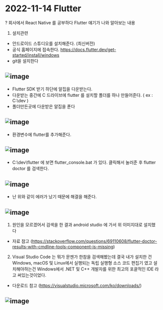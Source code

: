 # 2022-11-14 Flutter

? 회사에서 React Native 를 공부하다 Flutter 얘기가 나와 알아보는 내용

1. 설치관련
 - 안드로이드 스튜디오를 설치해준다. (최신버전)
 - 공식 홈페이지에 접속한다.
 https://docs.flutter.dev/get-started/install/windows
 - git을 설치한다
 
 ![image](https://user-images.githubusercontent.com/96710610/201670460-13bb0087-038f-4e38-b61f-525f711ecdb4.png)
 --
 
 - Flutter SDK 받기 하단에 알집을 다운받는다.
 - 다운받는 중간에 C 드라이브에 flutter 를 설치할 폴더를 하나 만들어준다. ( ex : C:\dev )
 - 폴더만든곳에 다운받은 알집을 푼다 
 
 ![image](https://user-images.githubusercontent.com/96710610/201670665-898d0012-d304-4604-8729-f8464a3e39b9.png)
 --
 
 - 환경변수에 flutter를 추가해준다.

 ![image](https://user-images.githubusercontent.com/96710610/201670870-5bd3efa2-7f77-4ebf-94e7-5b946afcd1e9.png)
 --
 
 - C:\dev\flutter 에 보면 flutter_console.bat 가 있다. 클릭해서 눌러준 후 flutter doctor 를 검색한다.

 ![image](https://user-images.githubusercontent.com/96710610/201671344-532dbc20-9046-45ad-9284-9db1fc0eee11.png)
 --
 
 - 난 위와 같이 에러가 났기 때문에 해결을 해준다.

 ![image](https://user-images.githubusercontent.com/96710610/201673736-9b0657a1-1bf4-4b06-a234-3f7df6469167.png)
 --
 
  1) 원인을 모르겠어서 검색을 한 결과 android studio 에 가서 위 이미지대로 설치했다
   - 자료 참고 (https://stackoverflow.com/questions/69110608/flutter-doctor-results-with-cmdline-tools-component-is-missing)
  2) Visual Studio Code 는 뭐가 문젠가 한참을 검색해봤는데 결국 내가 설치한 건 Windows, macOS 및 Linux에서 실행되는 독립 실행형 소스 코드 편집기 였고
  설치해야하는건 Windows에서 .NET 및 C++ 개발자를 위한 최고의 포괄적인 IDE 라고 써있는것이었다.
   - 다운로드 참고 (https://visualstudio.microsoft.com/ko/downloads/)

  ![image](https://user-images.githubusercontent.com/96710610/201686499-f340e5ab-5eeb-44df-ab3c-37153b4fac88.png)
  --
  
  

   
 
